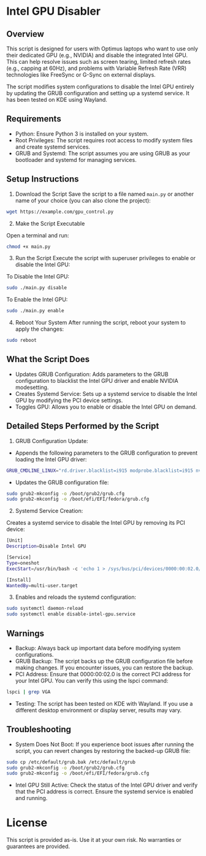 # Intel GPU Disabler

## Overview
This script is designed for users with Optimus laptops who want to use only their dedicated GPU (e.g., NVIDIA) and disable the integrated Intel GPU. This can help resolve issues such as screen tearing, limited refresh rates (e.g., capping at 60Hz), and problems with Variable Refresh Rate (VRR) technologies like FreeSync or G-Sync on external displays.

The script modifies system configurations to disable the Intel GPU entirely by updating the GRUB configuration and setting up a systemd service. It has been tested on KDE using Wayland.

## Requirements
- Python: Ensure Python 3 is installed on your system.
- Root Privileges: The script requires root access to modify system files and create systemd services.
- GRUB and Systemd: The script assumes you are using GRUB as your bootloader and systemd for managing services.

## Setup Instructions
1. Download the Script
Save the script to a file named `main.py` or another name of your choice (you can also clone the project):

```bash
wget https://example.com/gpu_control.py
```

2. Make the Script Executable

Open a terminal and run:
```bash
chmod +x main.py
```

3. Run the Script
Execute the script with superuser privileges to enable or disable the Intel GPU:

To Disable the Intel GPU:

```bash
sudo ./main.py disable
```

To Enable the Intel GPU:
```bash
sudo ./main.py enable
```

4. Reboot Your System
After running the script, reboot your system to apply the changes:

```bash
sudo reboot
```

## What the Script Does
- Updates GRUB Configuration: Adds parameters to the GRUB configuration to blacklist the Intel GPU driver and enable NVIDIA modesetting.
- Creates Systemd Service: Sets up a systemd service to disable the Intel GPU by modifying the PCI device settings.
- Toggles GPU: Allows you to enable or disable the Intel GPU on demand.

## Detailed Steps Performed by the Script
1. GRUB Configuration Update:

- Appends the following parameters to the GRUB configuration to prevent loading the Intel GPU driver:

```bash
GRUB_CMDLINE_LINUX="rd.driver.blacklist=i915 modprobe.blacklist=i915 nvidia-drm.modeset=1"
```

- Updates the GRUB configuration file:
```bash
sudo grub2-mkconfig -o /boot/grub2/grub.cfg
sudo grub2-mkconfig -o /boot/efi/EFI/fedora/grub.cfg
```

2. Systemd Service Creation:

Creates a systemd service to disable the Intel GPU by removing its PCI device:

```bash
[Unit]
Description=Disable Intel GPU

[Service]
Type=oneshot
ExecStart=/usr/bin/bash -c 'echo 1 > /sys/bus/pci/devices/0000:00:02.0/remove'

[Install]
WantedBy=multi-user.target
```

3. Enables and reloads the systemd configuration:
```bash
sudo systemctl daemon-reload
sudo systemctl enable disable-intel-gpu.service
```

## Warnings
- Backup: Always back up important data before modifying system configurations.
- GRUB Backup: The script backs up the GRUB configuration file before making changes. If you encounter issues, you can restore the backup.
- PCI Address: Ensure that 0000:00:02.0 is the correct PCI address for your Intel GPU. You can verify this using the lspci command:

```bash
lspci | grep VGA
```

- Testing: The script has been tested on KDE with Wayland. If you use a different desktop environment or display server, results may vary.

## Troubleshooting
- System Does Not Boot: If you experience boot issues after running the script, you can revert changes by restoring the backed-up GRUB file:

```bash
sudo cp /etc/default/grub.bak /etc/default/grub
sudo grub2-mkconfig -o /boot/grub2/grub.cfg
sudo grub2-mkconfig -o /boot/efi/EFI/fedora/grub.cfg
```

- Intel GPU Still Active: Check the status of the Intel GPU driver and verify that the PCI address is correct. Ensure the systemd service is enabled and running.

# License
This script is provided as-is. Use it at your own risk. No warranties or guarantees are provided.
